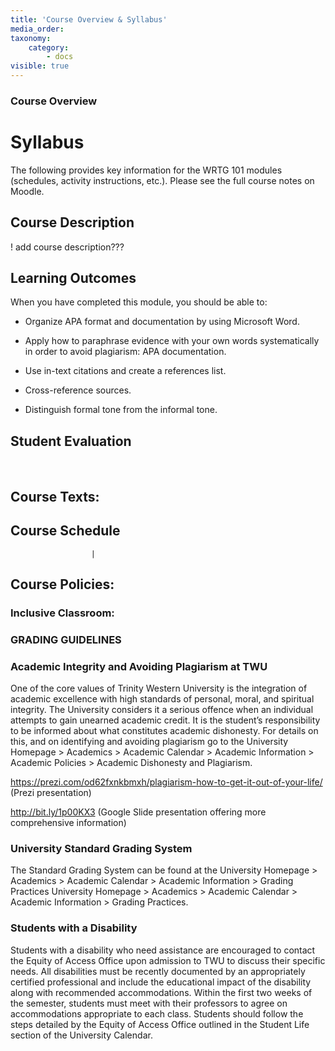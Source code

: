 ```yaml
---
title: 'Course Overview & Syllabus'
media_order:
taxonomy:
    category:
        - docs
visible: true
---
```


### Course Overview

# Syllabus

The following provides key information for the WRTG 101 modules (schedules, activity instructions, etc.). Please see the full course notes on Moodle.

## Course Description
! add course description???


## Learning Outcomes

When you have completed this module, you should be able to:

* Organize APA format and documentation by using Microsoft Word.

* Apply how to paraphrase evidence with your own words systematically in order
    to avoid plagiarism: APA documentation.

* Use in-text citations and create a references list.

* Cross-reference sources.

* Distinguish formal tone from the informal tone.



## Student Evaluation


 
## Course Texts:



## Course Schedule
                      |


## Course Policies:

### Inclusive Classroom:


### GRADING GUIDELINES




### Academic Integrity and Avoiding Plagiarism at TWU
One of the core values of Trinity Western University is the integration of academic excellence with high standards of personal, moral, and spiritual integrity. The University considers it a serious offence when an individual attempts to gain unearned academic credit. It is the student’s responsibility to be informed about what constitutes academic dishonesty. For details on this, and on identifying and avoiding plagiarism go to the University Homepage > Academics > Academic Calendar > Academic Information > Academic Policies > Academic Dishonesty and Plagiarism.

https://prezi.com/od62fxnkbmxh/plagiarism-how-to-get-it-out-of-your-life/ (Prezi presentation)

http://bit.ly/1p00KX3  (Google Slide presentation offering more comprehensive information)


### University Standard Grading System
The Standard Grading System can be found at the University Homepage > Academics > Academic Calendar > Academic Information > Grading Practices     University Homepage > Academics > Academic Calendar > Academic Information > Grading Practices.


### Students with a Disability
Students with a disability who need assistance are encouraged to contact the Equity of Access Office upon admission to TWU to discuss their specific needs. All disabilities must be recently documented by an appropriately certified professional and include the educational impact of the disability along with recommended accommodations. Within the first two weeks of the semester, students must meet with their professors to agree on accommodations appropriate to each class. Students should follow the steps detailed by the Equity of Access Office outlined in the Student Life section of the University Calendar.
